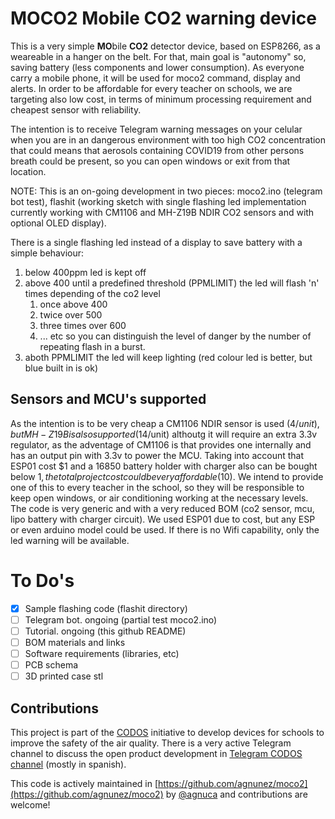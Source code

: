# MOCO2 Mobile CO2 warning device

This is a very simple **MO**bile **CO2** detector device, based on ESP8266, as a weareable in a hanger on the belt. For that, main goal is "autonomy" so, saving battery (less components and lower consumption). As everyone carry a mobile phone, it will be used for moco2 command, display and alerts. In order to be affordable for every teacher on schools, we are targeting also low cost, in terms of minimum processing requirement and cheapest sensor with reliability.

The intention is to receive Telegram warning messages on your celular when you are in an dangerous environment with too high CO2 concentration that could means that aerosols containing COVID19 from other persons breath could be present, so you can open windows or exit from that location.

NOTE: This is an on-going development in two pieces: moco2.ino (telegram bot test), flashit (working sketch with single flashing led implementation currently working with CM1106 and MH-Z19B NDIR CO2 sensors and with optional OLED display).

There is a single flashing led instead of a display to save battery with a simple behaviour:
 1. below 400ppm led is kept off
 1. above 400 until a predefined threshold (PPMLIMIT) the led will flash 'n' times depending of the co2 level 
    1. once above 400
    1. twice over 500
    1. three times over 600
    1. ... etc
    so you can distinguish the level of danger by the number of repeating flash in a burst.
 1. aboth PPMLIMIT the led will keep lighting (red colour led is better, but blue built in is ok)

## Sensors and MCU's supported

As the intention is to be very cheap a CM1106 NDIR sensor is used ($4/unit), but MH-Z19B is also supported ($14/unit) althoutg it will require an extra 3.3v regulator, as the adventage of CM1106 is that provides one internally and has an output pin with 3.3v to power the MCU. 
Taking into account that ESP01 cost $1 and a 16850 battery holder with charger also can be bought below $1, the total project cost could be very affordable ($10). 
We intend to provide one of this to every teacher in the school, so they will be responsible to keep open windows, or air conditioning working at the necessary levels.
The code is very generic and with a very reduced BOM (co2 sensor, mcu, lipo battery with charger circuit). We used ESP01 due to cost, but any ESP or even arduino model could be used. If there is no Wifi capability, only the led warning will be available.

# To Do's
- [x] Sample flashing code (flashit directory)
- [ ] Telegram bot. ongoing (partial test moco2.ino)
- [ ] Tutorial. ongoing (this github README)
- [ ] BOM materials and links
- [ ] Software requirements (libraries, etc)
- [ ] PCB schema
- [ ] 3D printed case stl 

## Contributions

This project is part of the [CODOS](https://github.com/miguelangelcasanova/codos) initiative to develop devices for schools to improve the safety of the air quality. There is a very active Telegram channel to discuss the open product development in [Telegram CODOS channel](https://t.me/codos_ventilacion) (mostly in spanish).

This code is actively maintained in [https://github.com/agnunez/moco2](https://github.com/agnunez/moco2) by [@agnuca](http://twitter.com/agnuca) and contributions are welcome!
